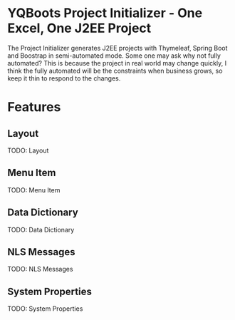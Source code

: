 # YQBoots Project Initializer - One Excel, One J2EE Project
The Project Initializer generates J2EE projects with Thymeleaf, Spring Boot and Boostrap in semi-automated mode. 
Some one may ask why not fully automated? This is because the project in real world may change quickly, I think the fully automated will be the constraints when business grows, so keep it thin to respond to the changes.
# Features
## Layout
TODO: Layout
## Menu Item
TODO: Menu Item
## Data Dictionary
TODO: Data Dictionary
## NLS Messages
TODO: NLS Messages
## System Properties
TODO: System Properties
